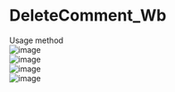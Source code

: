# DeleteComment_Wb
Usage method<br>
![image](https://github.com/VideoCardGuy/DeleteComment_Wb/tree/master/ScreenShot/FirstStep.png)<br>
![image](https://github.com/VideoCardGuy/DeleteComment_Wb/tree/master/ScreenShot/SecondStep.png)<br>
![image](https://github.com/VideoCardGuy/DeleteComment_Wb/tree/master/ScreenShot/ThirdStep.png)<br>
![image](https://github.com/VideoCardGuy/DeleteComment_Wb/tree/master/ScreenShot/FourthStep.png)<br>
